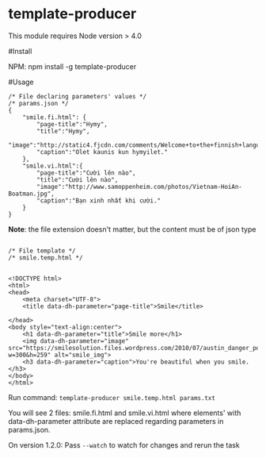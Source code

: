 # template-producer 

This module requires Node version > 4.0

#Install

NPM: npm install -g template-producer

#Usage

```
/* File declaring parameters' values */
/* params.json */
{
	"smile.fi.html": {
		"page-title":"Hymy",
		"title":"Hymy",
		"image":"http://static4.fjcdn.com/comments/Welcome+to+the+finnish+language+we+hope+you+wont+enjoy+_430d35ecaaedd0521e553557ca0be1c9.png",
		"caption":"Olet kaunis kun hymyilet."
	},
	"smile.vi.html":{
		"page-title":"Cười lên nào",
		"title":"Cười lên nào",
		"image":"http://www.samoppenheim.com/photos/Vietnam-HoiAn-Boatman.jpg",
		"caption":"Bạn xinh nhất khi cười."
	}
}
```
**Note**: the file extension doesn't matter, but the content must be of json type
```

/* File template */
/* smile.temp.html */


<!DOCTYPE html>
<html>
<head>
	<meta charset="UTF-8">
	<title data-dh-parameter="page-title">Smile</title>

</head>
<body style="text-align:center">
	<h1 data-dh-parameter="title">Smile more</h1>
	<img data-dh-parameter="image" src="https://smilesolution.files.wordpress.com/2010/07/austin_danger_powers_mike_myers.jpg?w=300&h=259" alt="smile_img">
	<h3 data-dh-parameter="caption">You're beautiful when you smile.</h3>
</body>
</html>
```

Run command: `template-producer smile.temp.html params.txt`

You will see 2 files: smile.fi.html and smile.vi.html where elements' with data-dh-parameter attribute are replaced regarding parameters in params.json.

On version 1.2.0: Pass `--watch` to watch for changes and rerun the task
